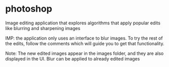 # photoshop
Image editing application that explores algorithms that apply popular edits like blurring and sharpening images

IMP: the application only uses an interface to blur images. To try the rest of the edits, follow the comments which will guide you to get that functionality.

Note: The new edited images appear in the images folder, and they are also displayed in the UI. Blur can be applied to already edited 
images
